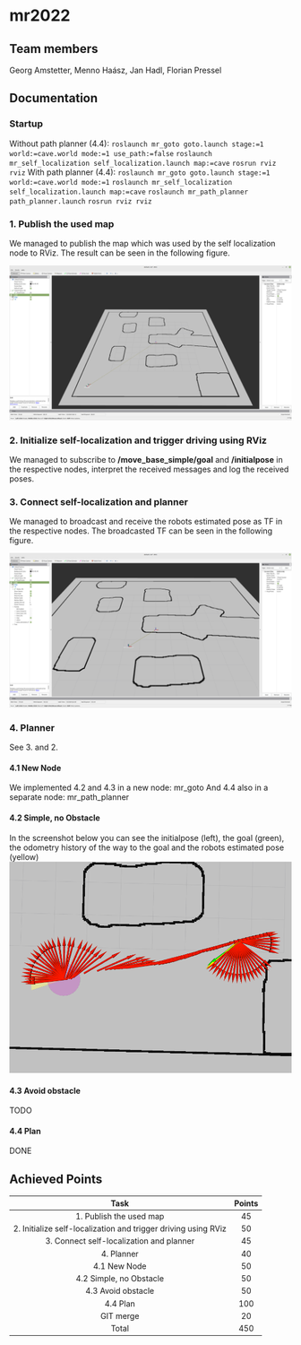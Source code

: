 # mr2022
## Team members
Georg Amstetter, Menno Haász, Jan Hadl, Florian Pressel

## Documentation

### Startup
Without path planner (4.4):
`roslaunch mr_goto goto.launch stage:=1 world:=cave.world mode:=1 use_path:=false`
`roslaunch mr_self_localization self_localization.launch map:=cave`
`rosrun rviz rviz`
With path planner (4.4):
`roslaunch mr_goto goto.launch stage:=1 world:=cave.world mode:=1`
`roslaunch mr_self_localization self_localization.launch map:=cave`
`roslaunch mr_path_planner path_planner.launch`
`rosrun rviz rviz`

### 1. Publish the used map

We managed to publish the map which was used by the self localization node to RViz.
The result can be seen in the following figure.

![Published map to RViz](./images/rviz_map.png)

### 2. Initialize self-localization and trigger driving using RViz

We managed to subscribe to **/move_base_simple/goal** and **/initialpose** in the respective nodes, interpret
the received messages and log the received poses. 

### 3. Connect self-localization and planner

We managed to broadcast and receive the robots estimated pose as TF in the respective nodes.
The broadcasted TF can be seen in the following figure.

![Broadcasted estimated pose TF](./images/pose_estimated_rviz.png)

### 4. Planner

See 3. and 2.

#### 4.1 New Node

We implemented 4.2 and 4.3 in a new node: mr_goto
And 4.4 also in a separate node: mr_path_planner

#### 4.2 Simple, no Obstacle

In the screenshot below you can see the initialpose (left), the goal (green), the odometry history of the way to the goal and the robots estimated pose (yellow)
![driving to goal pose and stop](./images/no_obstacle.png)

#### 4.3 Avoid obstacle

TODO

#### 4.4 Plan

DONE

## Achieved Points

|                              Task                              | Points |
|:--------------------------------------------------------------:|:------:|
|                     1. Publish the used map                    |   45   |
| 2. Initialize self-localization and trigger driving using RViz |   50   |
|            3. Connect self-localization and planner            |   45   |
|                           4. Planner                           |   40   |
|                          4.1 New Node                          |   50   |
|                     4.2 Simple, no Obstacle                    |   50   |
|                       4.3 Avoid obstacle                       |   50   |
|                            4.4 Plan                            |   100  |
|                            GIT merge                           |   20   |
|                              Total                             |   450  |
